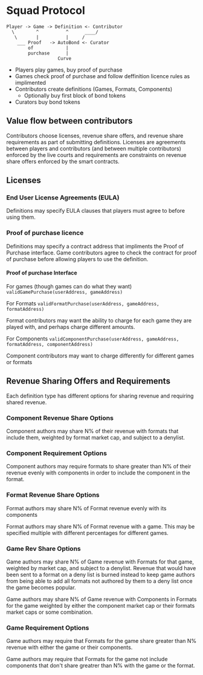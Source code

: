 # Squad Protocol

```
Player -> Game -> Definition <- Contributor
  \        ^          ^      ____/
   \       |          |     /
    ___ Proof   -> AutoBond <- Curator
        of            |
        purchase      |
                   Curve
```

* Players play games, buy proof of purchase
* Games check proof of purchase and follow deffinition licence rules as implimented
* Contributors create definitions (Games, Formats, Components)
  * Optionally buy first block of bond tokens
* Curators buy bond tokens

## Value flow between contributors

Contributors choose licenses, revenue share offers, and revenue share
requirements as part of submitting definitions. Licenses are
agreements between players and contributors (and between multiple
contributors) enforced by the live courts and requirements are
constraints on revenue share offers enforced by the smart contracts.

## Licenses

### End User License Agreements (EULA)

Definitions may specify EULA clauses that players must agree to before
using them.

### Proof of purchase licence

Definitions may specify a contract address that impliments the Proof
of Purchase interface. Game contributors agree to check the contract
for proof of purchase before allowing players to use the definition.

#### Proof of purchase Interface

For games (though games can do what they want)
`validGamePurchase(userAddress, gameAddress)`

For Formats
`validFormatPurchase(userAddress, gameAddress, formatAddress)`

Format contributors may want the ability to charge for each game they
are played with, and perhaps charge different amounts.

For Components
`validComponentPurchase(userAddress, gameAddress, formatAddress, componentAddress)`

Component contributors may want to charge differently for different
games or formats

## Revenue Sharing Offers and Requirements

Each definition type has different options for sharing revenue and
requiring shared revenue.

### Component Revenue Share Options

Component authors may share N% of their revenue with formats that
include them, weighted by format market cap, and subject to a
denylist.

### Component Requirement Options

Component authors may require formats to share greater than N% of
their revenue evenly with components in order to include the component
in the format.

### Format Revenue Share Options

Format authors may share N% of Format revenue evenly with its
components

Format authors may share N% of Format revenue with a game. This may be
specified multiple with different percentages for different games.

### Game Rev Share Options

Game authors may share N% of Game revenue with Formats for that game,
weighted by market cap, and subject to a denylist. Revenue that would
have been sent to a format on a deny list is burned instead to keep
game authors from being able to add all formats not authored by them
to a deny list once the game becomes popular.

Game authors may share N% of Game revenue with Components in Formats
for the game weighted by either the component market cap or their
formats market caps or some combination.

### Game Requirement Options

Game authors may require that Formats for the game share greater than
N% revenue with either the game or their components.

Game authors may require that Formats for the game not include
components that don't share greatrer than N% with the game or the
format.



